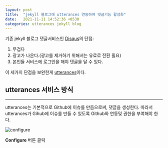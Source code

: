 ```yaml
---
layout: post
title:  "jekyll 블로그에 utterances 연동하여 댓글기능 활성화"
date:   2021-11-11 14:52:36 +0530
categories: utterances jekyll blog
---
```


기존 jekyll 블로그 댓글서비스인 [Disqus][disqus]의 단점:
 
1. 무겁다
2. 광고가 나온다.(광고를 제거하기 위해서는 유료로 전환 필요)
3. 본인들 서비스에 로그인을 해야 댓글을 달 수 있다.

이 세가지 단점을 보완한게 [utterances][utterances]이다.


## utterances 서비스 방식
<hr>
utterances는 기본적으로 Github에 이슈를 만듬으로써, 댓글을 생성한다.
따라서 utterances가 Gihub에 이슈를 만들 수 있도록 Github와 연동및 권한을 부여해야 한다. 

![configure](/../screenshot.png)

**Configure** 버튼 클릭
 

[disqus]: https://disqus.com
[utterances]: https://utteranc.es
